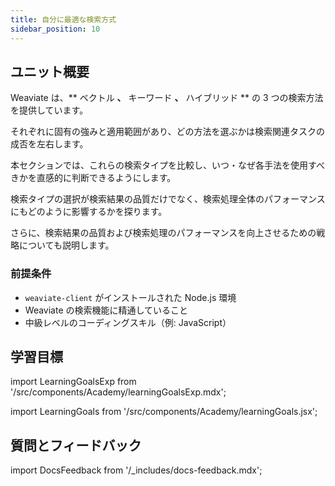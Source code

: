 ```yaml
---
title: 自分に最適な検索方式
sidebar_position: 10
---
```


## <i class="fa-solid fa-chalkboard-user"></i> ユニット概要

<!-- import ReactPlayer from 'react-player/lazy'

<ReactPlayer url='https://youtu.be/FU7l5pr2FmU' controls='true'/>
<br/> -->

<!-- :::warning TODO
Intro video here
::: -->

<!-- Provide context for this course, in addition to the concrete learning goals and outcomes. Why would someone want to do this unit? -->

Weaviate は、** ベクトル **、** キーワード **、** ハイブリッド ** の 3 つの検索方法を提供しています。

それぞれに固有の強みと適用範囲があり、どの方法を選ぶかは検索関連タスクの成否を左右します。

本セクションでは、これらの検索タイプを比較し、いつ・なぜ各手法を使用すべきかを直感的に判断できるようにします。

検索タイプの選択が検索結果の品質だけでなく、検索処理全体のパフォーマンスにもどのように影響するかを探ります。

さらに、検索結果の品質および検索処理のパフォーマンスを向上させるための戦略についても説明します。


### <i class="fa-solid fa-clipboard-list-check"></i> 前提条件

- `weaviate-client` がインストールされた Node.js 環境  
- Weaviate の検索機能に精通していること  
- 中級レベルのコーディングスキル（例: JavaScript）  

## <i class="fa-solid fa-chalkboard-user"></i> 学習目標

import LearningGoalsExp from '/src/components/Academy/learningGoalsExp.mdx';

<LearningGoalsExp />

import LearningGoals from '/src/components/Academy/learningGoals.jsx';

<LearningGoals unitName="which_search"/>

## 質問とフィードバック

import DocsFeedback from '/_includes/docs-feedback.mdx';

<DocsFeedback/>